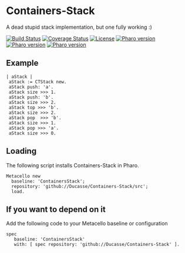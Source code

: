# Containers-Stack
A dead stupid stack implementation, but one fully working :)

[![Build Status](https://travis-ci.com/Ducasse/Containers-Stack.svg?branch=master)](https://travis-ci.com/Ducasse/Containers-Stack)
[![Coverage Status](https://coveralls.io/repos/github//Ducasse/Containers-Stack/badge.svg?branch=master)](https://coveralls.io/github//Ducasse/Containers-Stack?branch=master)
[![License](https://img.shields.io/badge/license-MIT-blue.svg)]()
[![Pharo version](https://img.shields.io/badge/Pharo-6.1-%23aac9ff.svg)](https://pharo.org/download)
[![Pharo version](https://img.shields.io/badge/Pharo-7.0-%23aac9ff.svg)](https://pharo.org/download)
[![Pharo version](https://img.shields.io/badge/Pharo-8.0-%23aac9ff.svg)](https://pharo.org/download)
<!-- [![Build status](https://ci.appveyor.com/api/projects/status/1wdnjvmlxfbml8qo?svg=true)](https://ci.appveyor.com/project/olekscode/dataframe)  -->

## Example

``` 
| aStack |
 aStack := CTStack new.
 aStack push: 'a'.
 aStack size >>> 1.
 aStack push: 'b'.
 aStack size >>> 2.
 aStack top >>> 'b'.
 aStack size >>> 2.
 aStack pop  >>> 'b'.
 aStack size >>> 1.
 aStack pop >>> 'a'.
 aStack size >>> 0. 
 ```

## Loading 
The following script installs Containers-Stack in Pharo.

```smalltalk
Metacello new
  baseline: 'ContainersStack';
  repository: 'github://Ducasse/Containers-Stack/src';
  load.
```

## If you want to depend on it 

Add the following code to your Metacello baseline or configuration 

```smalltalk
spec 
   baseline: 'ContainersStack' 
   with: [ spec repository: 'github://Ducasse/Containers-Stack' ].
```
